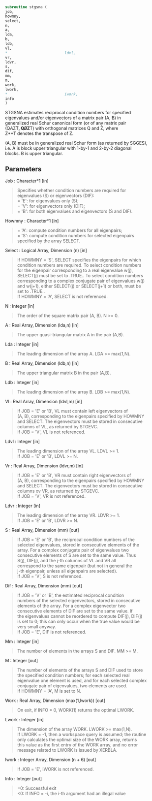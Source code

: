 ```fortran  
subroutine stgsna (  
job,  
howmny,  
select,  
n,  
a,  
lda,  
b,  
ldb,  
vl,  
*                          ldvl,  
vr,  
ldvr,  
s,  
dif,  
mm,  
m,  
work,  
lwork,  
*                          iwork,  
info  
)  
```  
  
STGSNA estimates reciprocal condition numbers for specified  
eigenvalues and/or eigenvectors of a matrix pair (A, B) in  
generalized real Schur canonical form (or of any matrix pair  
(Q*A*Z**T, Q*B*Z**T) with orthogonal matrices Q and Z, where  
Z**T denotes the transpose of Z.  
  
(A, B) must be in generalized real Schur form (as returned by SGGES),  
i.e. A is block upper triangular with 1-by-1 and 2-by-2 diagonal  
blocks. B is upper triangular.  
  
  
## Parameters  
Job : Character*1 [in]  
> Specifies whether condition numbers are required for  
> eigenvalues (S) or eigenvectors (DIF):  
> = 'E': for eigenvalues only (S);  
> = 'V': for eigenvectors only (DIF);  
> = 'B': for both eigenvalues and eigenvectors (S and DIF).  
  
Howmny : Character*1 [in]  
> = 'A': compute condition numbers for all eigenpairs;  
> = 'S': compute condition numbers for selected eigenpairs  
> specified by the array SELECT.  
  
Select : Logical Array, Dimension (n) [in]  
> If HOWMNY = 'S', SELECT specifies the eigenpairs for which  
> condition numbers are required. To select condition numbers  
> for the eigenpair corresponding to a real eigenvalue w(j),  
> SELECT(j) must be set to .TRUE.. To select condition numbers  
> corresponding to a complex conjugate pair of eigenvalues w(j)  
> and w(j+1), either SELECT(j) or SELECT(j+1) or both, must be  
> set to .TRUE..  
> If HOWMNY = 'A', SELECT is not referenced.  
  
N : Integer [in]  
> The order of the square matrix pair (A, B). N >= 0.  
  
A : Real Array, Dimension (lda,n) [in]  
> The upper quasi-triangular matrix A in the pair (A,B).  
  
Lda : Integer [in]  
> The leading dimension of the array A. LDA >= max(1,N).  
  
B : Real Array, Dimension (ldb,n) [in]  
> The upper triangular matrix B in the pair (A,B).  
  
Ldb : Integer [in]  
> The leading dimension of the array B. LDB >= max(1,N).  
  
Vl : Real Array, Dimension (ldvl,m) [in]  
> If JOB = 'E' or 'B', VL must contain left eigenvectors of  
> (A, B), corresponding to the eigenpairs specified by HOWMNY  
> and SELECT. The eigenvectors must be stored in consecutive  
> columns of VL, as returned by STGEVC.  
> If JOB = 'V', VL is not referenced.  
  
Ldvl : Integer [in]  
> The leading dimension of the array VL. LDVL >= 1.  
> If JOB = 'E' or 'B', LDVL >= N.  
  
Vr : Real Array, Dimension (ldvr,m) [in]  
> If JOB = 'E' or 'B', VR must contain right eigenvectors of  
> (A, B), corresponding to the eigenpairs specified by HOWMNY  
> and SELECT. The eigenvectors must be stored in consecutive  
> columns ov VR, as returned by STGEVC.  
> If JOB = 'V', VR is not referenced.  
  
Ldvr : Integer [in]  
> The leading dimension of the array VR. LDVR >= 1.  
> If JOB = 'E' or 'B', LDVR >= N.  
  
S : Real Array, Dimension (mm) [out]  
> If JOB = 'E' or 'B', the reciprocal condition numbers of the  
> selected eigenvalues, stored in consecutive elements of the  
> array. For a complex conjugate pair of eigenvalues two  
> consecutive elements of S are set to the same value. Thus  
> S(j), DIF(j), and the j-th columns of VL and VR all  
> correspond to the same eigenpair (but not in general the  
> j-th eigenpair, unless all eigenpairs are selected).  
> If JOB = 'V', S is not referenced.  
  
Dif : Real Array, Dimension (mm) [out]  
> If JOB = 'V' or 'B', the estimated reciprocal condition  
> numbers of the selected eigenvectors, stored in consecutive  
> elements of the array. For a complex eigenvector two  
> consecutive elements of DIF are set to the same value. If  
> the eigenvalues cannot be reordered to compute DIF(j), DIF(j)  
> is set to 0; this can only occur when the true value would be  
> very small anyway.  
> If JOB = 'E', DIF is not referenced.  
  
Mm : Integer [in]  
> The number of elements in the arrays S and DIF. MM >= M.  
  
M : Integer [out]  
> The number of elements of the arrays S and DIF used to store  
> the specified condition numbers; for each selected real  
> eigenvalue one element is used, and for each selected complex  
> conjugate pair of eigenvalues, two elements are used.  
> If HOWMNY = 'A', M is set to N.  
  
Work : Real Array, Dimension (max(1,lwork)) [out]  
> On exit, if INFO = 0, WORK(1) returns the optimal LWORK.  
  
Lwork : Integer [in]  
> The dimension of the array WORK. LWORK >= max(1,N).  
> If LWORK = -1, then a workspace query is assumed; the routine  
> only calculates the optimal size of the WORK array, returns  
> this value as the first entry of the WORK array, and no error  
> message related to LWORK is issued by XERBLA.  
  
Iwork : Integer Array, Dimension (n + 6) [out]  
> If JOB = 'E', IWORK is not referenced.  
  
Info : Integer [out]  
> =0: Successful exit  
> <0: If INFO = -i, the i-th argument had an illegal value  
  
